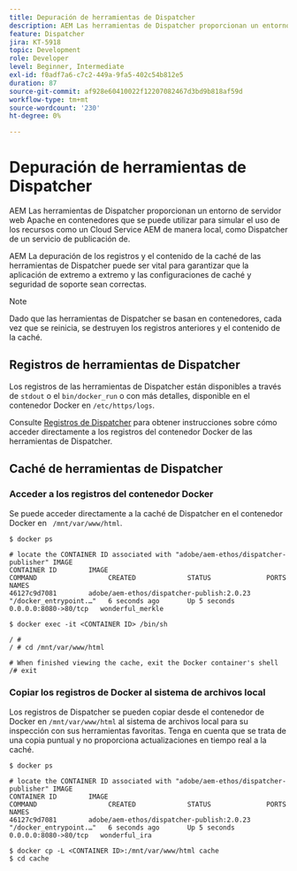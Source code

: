 ```yaml
---
title: Depuración de herramientas de Dispatcher
description: AEM Las herramientas de Dispatcher proporcionan un entorno de servidor web Apache en contenedores que se puede utilizar para simular el uso de los recursos como un Cloud Service AEM de manera local, como Dispatcher de un servicio de publicación de. AEM La depuración de los registros y el contenido de la caché de las herramientas de Dispatcher puede ser vital para garantizar que la aplicación de extremo a extremo y las configuraciones de caché y seguridad de soporte sean correctas.
feature: Dispatcher
jira: KT-5918
topic: Development
role: Developer
level: Beginner, Intermediate
exl-id: f0adf7a6-c7c2-449a-9fa5-402c54b812e5
duration: 87
source-git-commit: af928e60410022f12207082467d3bd9b818af59d
workflow-type: tm+mt
source-wordcount: '230'
ht-degree: 0%

---
```


# Depuración de herramientas de Dispatcher

AEM Las herramientas de Dispatcher proporcionan un entorno de servidor web Apache en contenedores que se puede utilizar para simular el uso de los recursos como un Cloud Service AEM de manera local, como Dispatcher de un servicio de publicación de.

AEM La depuración de los registros y el contenido de la caché de las herramientas de Dispatcher puede ser vital para garantizar que la aplicación de extremo a extremo y las configuraciones de caché y seguridad de soporte sean correctas.

>[!NOTE]
>
>Dado que las herramientas de Dispatcher se basan en contenedores, cada vez que se reinicia, se destruyen los registros anteriores y el contenido de la caché.

## Registros de herramientas de Dispatcher

Los registros de las herramientas de Dispatcher están disponibles a través de `stdout` o el `bin/docker_run` o con más detalles, disponible en el contenedor Docker en `/etc/https/logs`.

Consulte [Registros de Dispatcher](./logs.md#dispatcher-logs) para obtener instrucciones sobre cómo acceder directamente a los registros del contenedor Docker de las herramientas de Dispatcher.

## Caché de herramientas de Dispatcher

### Acceder a los registros del contenedor Docker

Se puede acceder directamente a la caché de Dispatcher en el contenedor Docker en ` /mnt/var/www/html`.

```shell
$ docker ps

# locate the CONTAINER ID associated with "adobe/aem-ethos/dispatcher-publisher" IMAGE
CONTAINER ID        IMAGE                                       COMMAND                  CREATED             STATUS              PORTS                  NAMES
46127c9d7081        adobe/aem-ethos/dispatcher-publish:2.0.23   "/docker_entrypoint.…"   6 seconds ago       Up 5 seconds        0.0.0.0:8080->80/tcp   wonderful_merkle

$ docker exec -it <CONTAINER ID> /bin/sh

/ # 
/ # cd /mnt/var/www/html

# When finished viewing the cache, exit the Docker container's shell
/# exit
```

### Copiar los registros de Docker al sistema de archivos local

Los registros de Dispatcher se pueden copiar desde el contenedor de Docker en `/mnt/var/www/html` al sistema de archivos local para su inspección con sus herramientas favoritas. Tenga en cuenta que se trata de una copia puntual y no proporciona actualizaciones en tiempo real a la caché.

```shell
$ docker ps

# locate the CONTAINER ID associated with "adobe/aem-ethos/dispatcher-publisher" IMAGE
CONTAINER ID        IMAGE                                       COMMAND                  CREATED             STATUS              PORTS                  NAMES
46127c9d7081        adobe/aem-ethos/dispatcher-publish:2.0.23   "/docker_entrypoint.…"   6 seconds ago       Up 5 seconds        0.0.0.0:8080->80/tcp   wonderful_ira

$ docker cp -L <CONTAINER ID>:/mnt/var/www/html cache 
$ cd cache
```
